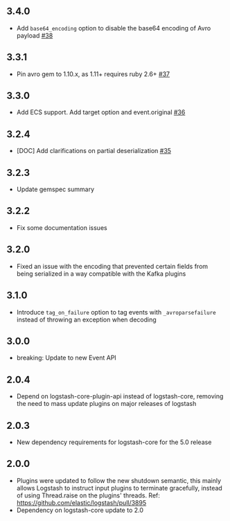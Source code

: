 ## 3.4.0
  - Add `base64_encoding` option to disable the base64 encoding of Avro payload [#38](https://github.com/logstash-plugins/logstash-codec-avro/pull/38)

## 3.3.1
  - Pin avro gem to 1.10.x, as 1.11+ requires ruby 2.6+ [#37](https://github.com/logstash-plugins/logstash-codec-avro/pull/37)

## 3.3.0
  - Add ECS support. Add target option and event.original [#36](https://github.com/logstash-plugins/logstash-codec-avro/pull/36)

## 3.2.4
  - [DOC] Add clarifications on partial deserialization [#35](https://github.com/logstash-plugins/logstash-codec-avro/pull/35)

## 3.2.3
  - Update gemspec summary

## 3.2.2
  - Fix some documentation issues

## 3.2.0
 - Fixed an issue with the encoding that prevented certain fields from being serialized in a way compatible with the Kafka plugins

## 3.1.0
 - Introduce `tag_on_failure` option to tag events with `_avroparsefailure` instead of throwing an exception when decoding

## 3.0.0
 - breaking: Update to new Event API

## 2.0.4
 - Depend on logstash-core-plugin-api instead of logstash-core, removing the need to mass update plugins on major releases of logstash

## 2.0.3
 - New dependency requirements for logstash-core for the 5.0 release

## 2.0.0
 - Plugins were updated to follow the new shutdown semantic, this mainly allows Logstash to instruct input plugins to terminate gracefully, 
   instead of using Thread.raise on the plugins' threads. Ref: https://github.com/elastic/logstash/pull/3895
 - Dependency on logstash-core update to 2.0

